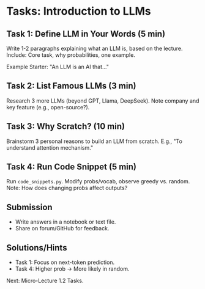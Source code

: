 # Tasks: Introduction to LLMs

## Task 1: Define LLM in Your Words (5 min)
Write 1-2 paragraphs explaining what an LLM is, based on the lecture. Include: Core task, why probabilities, one example.

Example Starter: "An LLM is an AI that..."

## Task 2: List Famous LLMs (3 min)
Research 3 more LLMs (beyond GPT, Llama, DeepSeek). Note company and key feature (e.g., open-source?).

## Task 3: Why Scratch? (10 min)
Brainstorm 3 personal reasons to build an LLM from scratch. E.g., "To understand attention mechanism."

## Task 4: Run Code Snippet (5 min)
Run `code_snippets.py`. Modify probs/vocab, observe greedy vs. random. Note: How does changing probs affect outputs?

## Submission
- Write answers in a notebook or text file.
- Share on forum/GitHub for feedback.

## Solutions/Hints
- Task 1: Focus on next-token prediction.
- Task 4: Higher prob → More likely in random.

Next: Micro-Lecture 1.2 Tasks.
